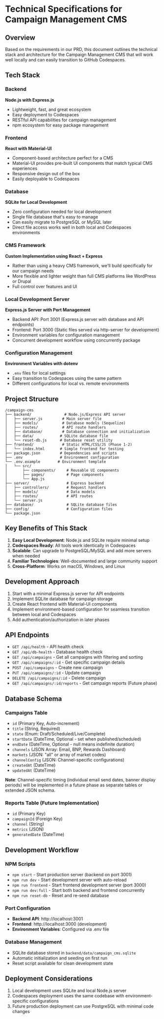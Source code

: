 # Technical Specifications for Campaign Management CMS

## Overview
Based on the requirements in our PRD, this document outlines the technical stack and architecture for the Campaign Management CMS that will work well locally and can easily transition to GitHub Codespaces.

## Tech Stack

### Backend
**Node.js with Express.js**
- Lightweight, fast, and great ecosystem
- Easy deployment to Codespaces
- RESTful API capabilities for campaign management
- npm ecosystem for easy package management

### Frontend
**React with Material-UI**
- Component-based architecture perfect for a CMS
- Material-UI provides pre-built UI components that match typical CMS experiences
- Responsive design out of the box
- Easily deployable to Codespaces

### Database
**SQLite for Local Development**
- Zero configuration needed for local development
- Single file database that's easy to manage
- Can easily migrate to PostgreSQL or MySQL later
- Direct file access works well in both local and Codespaces environments

### CMS Framework
**Custom Implementation using React + Express**
- Rather than using a heavy CMS framework, we'll build specifically for our campaign needs
- More flexible and lighter weight than full CMS platforms like WordPress or Drupal
- Full control over features and UI

### Local Development Server
**Express.js Server with Port Management**
- Backend API: Port 3001 (Express.js server with database and API endpoints)
- Frontend: Port 3000 (Static files served via http-server for development)
- Environment variables for configuration management
- Concurrent development workflow using concurrently package

### Configuration Management
**Environment Variables with dotenv**
- `.env` files for local settings
- Easy transition to Codespaces using the same pattern
- Different configurations for local vs. remote environments

## Project Structure
```
/campaign-cms
├── backend/               # Node.js/Express API server
│   ├── server.js         # Main server file
│   ├── models/           # Database models (Sequelize)
│   ├── routes/           # API route handlers
│   ├── database/         # Database connection and initialization
│   ├── data/            # SQLite database file
│   └── reset-db.js      # Database reset utility
├── frontend/             # Static HTML/CSS/JS (Phase 1-2)
│   └── index.html       # Simple frontend for testing
├── package.json         # Dependencies and scripts
├── .env                 # Environment configuration
└── .env.example        # Environment template
│   └── src/
│       ├── components/     # Reusable UI components
│       ├── pages/          # Page components
│       └── App.js
├── server/                 # Express backend
│   ├── controllers/        # Request handlers
│   ├── models/             # Data models
│   ├── routes/             # API routes
│   └── server.js
├── database/               # SQLite database files
├── config/                 # Configuration files
└── package.json
```

## Key Benefits of This Stack
1. **Easy Local Development**: Node.js and SQLite require minimal setup
2. **Codespaces Ready**: All tools work identically in Codespaces
3. **Scalable**: Can upgrade to PostgreSQL/MySQL and add more servers when needed
4. **Familiar Technologies**: Well-documented and large community support
5. **Cross-Platform**: Works on macOS, Windows, and Linux

## Development Approach
1. Start with a minimal Express.js server for API endpoints
2. Implement SQLite database for campaign storage
3. Create React frontend with Material-UI components
4. Implement environment-based configuration for seamless transition between local and Codespaces
5. Add authentication/authorization in later phases

## API Endpoints
- `GET /api/health` - API health check
- `GET /api/db-health` - Database health check
- `GET /api/campaigns` - Get all campaigns with filtering and sorting
- `GET /api/campaigns/:id` - Get specific campaign details
- `POST /api/campaigns` - Create new campaign
- `PUT /api/campaigns/:id` - Update campaign
- `DELETE /api/campaigns/:id` - Delete campaign
- `GET /api/campaigns/:id/reports` - Get campaign reports (Future phase)

## Database Schema
### Campaigns Table
- `id` (Primary Key, Auto-increment)
- `title` (String, Required)
- `state` (Enum: Draft/Scheduled/Live/Complete)
- `startDate` (DateTime, Optional - set when published/scheduled)
- `endDate` (DateTime, Optional - null means indefinite duration)
- `channels` (JSON Array: Email, BNP, Rewards Dashboard)
- `markets` (JSON: "all" or array of market codes)
- `channelConfig` (JSON: Channel-specific configurations)
- `createdAt` (DateTime)
- `updatedAt` (DateTime)

**Note**: Channel-specific timing (individual email send dates, banner display periods) will be implemented in a future phase as separate tables or extended JSON schema.

### Reports Table (Future Implementation)
- `id` (Primary Key)
- `campaignId` (Foreign Key)
- `channel` (String)
- `metrics` (JSON)
- `generatedDate` (DateTime)

## Development Workflow

### NPM Scripts
- `npm start` - Start production server (backend on port 3001)
- `npm run dev` - Start development server with auto-reload
- `npm run frontend` - Start frontend development server (port 3000)
- `npm run dev:full` - Start both backend and frontend concurrently
- `npm run reset-db` - Reset and re-seed database

### Port Configuration
- **Backend API**: http://localhost:3001
- **Frontend**: http://localhost:3000 (development)
- **Environment Variables**: Configured via .env file

### Database Management
- SQLite database stored in `backend/data/campaign_cms.sqlite`
- Automatic initialization and seeding on first run
- Reset script available for clean development state

## Deployment Considerations
1. Local development uses SQLite and local Node.js server
2. Codespaces deployment uses the same codebase with environment-specific configurations
3. Future production deployment can use PostgreSQL with minimal code changes
